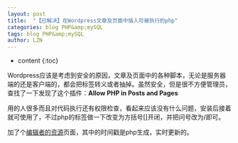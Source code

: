 ```yaml
---
layout: post
title:  "【已解决】在Wordpress文章及页面中插入可被执行的php" 
categories: blog PHP&amp;mySQL
tags: blog PHP&amp;mySQL
author: LZN
---
```


* content
{:toc}

Wordpress应该是考虑到安全的原因，文章及页面中的各种脚本，无论是服务器端的还是客户端的，都会把标签转义或者抽掉。虽然安全，但是很不方便管理员，查找了一下发现了这个插件：<strong>Allow PHP in Posts and Pages</strong>

用的人很多而且对代码执行还有权限检查，看起来应该没有什么问题，安装后接着就可使用了，不过php的标签做一下改变为方括号[]开闭，并把问号改为/即可。

加了个<a href="http://222.200.180.66:1234/L_Zealot/blog/wordpress/?page_id=2">编辑者的资源</a>页面，其中的时间戳是php生成，实时更新的。